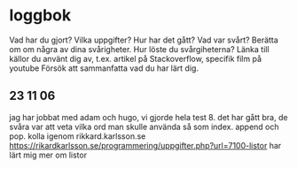 loggbok
===========
Vad har du gjort? Vilka uppgifter?
Hur har det gått?
Vad var svårt? Berätta om om några av dina svårigheter.
Hur löste du svårgiheterna?
Länka till källor du använt dig av, t.ex. artikel på Stackoverflow, specifik film på youtube
Försök att sammanfatta vad du har lärt dig.

23 11 06
----------
jag har jobbat med adam och hugo, vi gjorde hela test 8.
det har gått bra,
de svåra var att veta vilka ord man skulle använda så som index. append och pop.
kolla igenom rikkard.karlsson.se
https://rikardkarlsson.se/programmering/uppgifter.php?url=7100-listor
har lärt mig mer om listor

